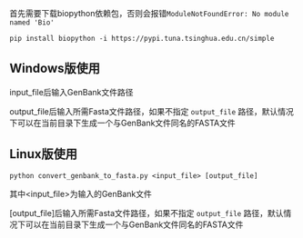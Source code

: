 首先需要下载biopython依赖包，否则会报错`ModuleNotFoundError: No module named 'Bio'`

`pip install biopython -i https://pypi.tuna.tsinghua.edu.cn/simple`

## Windows版使用

input_file后输入GenBank文件路径

output_file后输入所需Fasta文件路径，如果不指定 `output_file` 路径，默认情况下可以在当前目录下生成一个与GenBank文件同名的FASTA文件

## Linux版使用

`python convert_genbank_to_fasta.py <input_file> [output_file]`

其中<input_file>为输入的GenBank文件

[output_file]后输入所需Fasta文件路径，如果不指定 `output_file` 路径，默认情况下可以在当前目录下生成一个与GenBank文件同名的FASTA文件